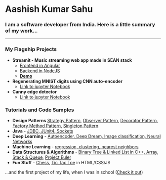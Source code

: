 # Aashish Kumar Sahu
### I am a software developer from India. Here is a little summary of my work...
 ---
 ### My Flagship Projects
* **Streamit - Music streaming web app made in SEAN stack**
	 * [Frontend in Angular](https://github.com/aashishksahu/stream.it-frontend)
	 * [Backend in NodeJS](https://github.com/aashishksahu/stream.it-backend)
	* **[Demo](https://www.youtube.com/watch?v=i3s7oCr945U)**
* **Regenerating MNIST digits using CNN auto-encoder**
	* [Link to jupyter Notebook](https://github.com/aashishksahu/Deep-Learning/blob/master/Autoencoder/MNIST_autoencoder.ipynb)	
* **Canny edge detector**
	* [Link to jupyter Notebook](https://github.com/aashishksahu/Algorithms-Programming/blob/master/Canny%20Edge%20Detector/Canny%20Edge%20Detector.ipynb)
 
 ### Tutorials and Code Samples
 * **Design Patterns** [Strategy Pattern](https://github.com/aashishksahu/Design-Patterns/blob/master/Strategy.ipynb "Strategy Pattern"), [Observer Pattern](https://github.com/aashishksahu/Design-Patterns/blob/master/Observer.ipynb "Observer Pattern"), [Decorator Pattern](https://github.com/aashishksahu/Design-Patterns/blob/master/Decorator.ipynb "Decorator Pattern"), [Factory Method Pattern](https://github.com/aashishksahu/Design-Patterns/blob/master/FactoryMethod.ipynb "FactoryMethod Pattern"), [Singleton Pattern](https://github.com/aashishksahu/Design-Patterns/blob/master/Singleton.ipynb "Singleton Pattern")
* **Java** - [JDBC, JUnit4, Sockets](https://github.com/aashishksahu/Java-Projects/tree/master/LearnJava/src/main/java)
* **Deep Learning** - [Autoencoder, Deep Dream, Image classification, Neural Networks](https://github.com/aashishksahu/Deep-Learning)
* **Machine Learning** - [regression, clustering, nearest neighbors](https://github.com/aashishksahu/Machine-Learning)
* **Data Structures & Algorithms** - [Binary Tree & Linked List in C++, Array, Stack & Queue](https://github.com/aashishksahu/Tutorials/tree/master/Data%20Structures), [Project Euler](https://github.com/aashishksahu/Algorithms-Programming/tree/master/Project%20Euler)
* **Fun Stuff** - [Chess](https://github.com/aashishksahu/Frontend/tree/master/Chess), [Tic Tac Toe](https://github.com/aashishksahu/Frontend/tree/master/Tic-Tac-Toe) in HTML/CSS/JS

...and the first project of my life, when I was in school ([Check it out](https://github.com/aashishksahu/Java-Projects/tree/master/Company-Portal))
